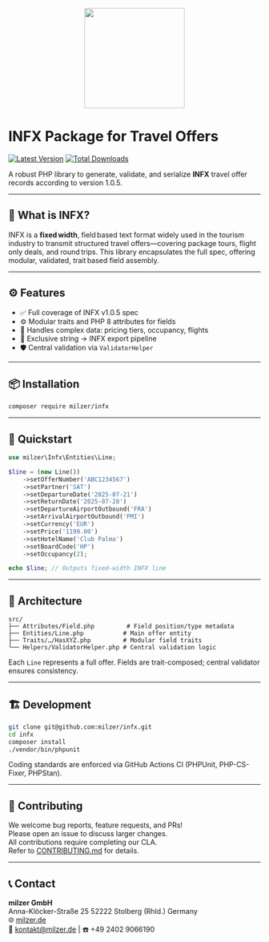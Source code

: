 <p align="center">
 <img src="https://milzer.de/wp-content/uploads/2025/02/milzer-logo.svg" width="200" />
</p>

# INFX Package for Travel Offers

[![Latest Version](https://img.shields.io/packagist/v/milzer/infx?style=flat-square)]()
[![Total Downloads](https://img.shields.io/packagist/dt/milzer/infx?style=flat-square)]()

A robust PHP library to generate, validate, and serialize **INFX** travel offer records according to version 1.0.5.

---

## 📌 What is INFX?

INFX is a **fixed width**, field based text format widely used in the tourism industry to transmit structured travel offers—covering package tours, flight only deals, and round trips. This library encapsulates the full spec, offering modular, validated, trait based field assembly.

---

## ⚙️ Features

- ✅ Full coverage of INFX v1.0.5 spec
- ⚙️ Modular traits and PHP 8 attributes for fields
- 🧬 Handles complex data: pricing tiers, occupancy, flights
- 🔄 Exclusive string → INFX export pipeline
- 🛡 Central validation via `ValidatorHelper`

---

## 📦 Installation

```bash
composer require milzer/infx
```

---

## 🚀 Quickstart

```php
use milzer\Infx\Entities\Line;

$line = (new Line())
    ->setOfferNumber('ABC1234567')
    ->setPartner('SAT')
    ->setDepartureDate('2025-07-21')
    ->setReturnDate('2025-07-28')
    ->setDepartureAirportOutbound('FRA')
    ->setArrivalAirportOutbound('PMI')
    ->setCurrency('EUR')
    ->setPrice('1199.00')
    ->setHotelName('Club Palma')
    ->setBoardCode('HP')
    ->setOccupancy(2);

echo $line; // Outputs fixed-width INFX line
```

---

## 📁 Architecture

```text
src/
├── Attributes/Field.php         # Field position/type metadata
├── Entities/Line.php           # Main offer entity
├── Traits/…/HasXYZ.php         # Modular field traits
└── Helpers/ValidatorHelper.php # Central validation logic
```

Each `Line` represents a full offer. Fields are trait-composed; central validator ensures consistency.

---

## 🏗 Development

```bash
git clone git@github.com:milzer/infx.git
cd infx
composer install
./vendor/bin/phpunit
```

Coding standards are enforced via GitHub Actions CI (PHPUnit, PHP-CS-Fixer, PHPStan).

---

## 🤝 Contributing

We welcome bug reports, feature requests, and PRs!  
Please open an issue to discuss larger changes.  
All contributions require completing our CLA.  
Refer to [CONTRIBUTING.md](CONTRIBUTING.md) for details.

---

## 📞 Contact

**milzer GmbH**  
Anna-Klöcker-Straße 25
52222 Stolberg (Rhld.)
Germany  
🌐 [milzer.de](https://milzer.de)  
📧 kontakt@milzer.de | ☎️ +49 2402 9066190
